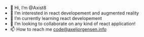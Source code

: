 - 👋 Hi, I’m @Axist8
- 👀 I’m interested in react developement and augmented reality
- 🌱 I’m currently learning react developement
- 💞️ I’m looking to collaborate on any kind of react application!
- 📫 How to reach me code@axeljorgensen.info

<!---
Axist8/Axist8 is a ✨ special ✨ repository because its `README.md` (this file) appears on your GitHub profile.
You can click the Preview link to take a look at your changes.
--->
